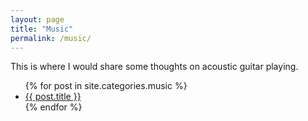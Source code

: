 ```yaml
---
layout: page
title: "Music"
permalink: /music/
---
```


This is where I would share some thoughts on acoustic guitar playing. 

<ul>
    {% for post in site.categories.music %}
        <li><a href="{{ post.url }}">{{ post.title }}</a></li>
    {% endfor %}
</ul>